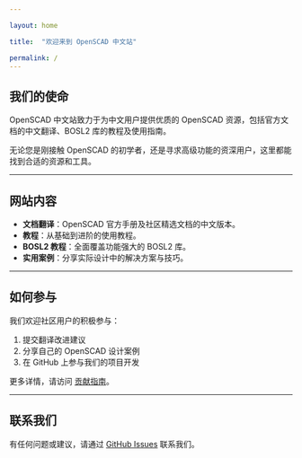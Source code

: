 ```yaml
---

layout: home

title:  "欢迎来到 OpenSCAD 中文站"

permalink: /
---
```


## 我们的使命  
OpenSCAD 中文站致力于为中文用户提供优质的 OpenSCAD 资源，包括官方文档的中文翻译、BOSL2 库的教程及使用指南。  

无论您是刚接触 OpenSCAD 的初学者，还是寻求高级功能的资深用户，这里都能找到合适的资源和工具。  

---

## 网站内容  
- **文档翻译**：OpenSCAD 官方手册及社区精选文档的中文版本。  
- **教程**：从基础到进阶的使用教程。  
- **BOSL2 教程**：全面覆盖功能强大的 BOSL2 库。  
- **实用案例**：分享实际设计中的解决方案与技巧。  

---

## 如何参与  
我们欢迎社区用户的积极参与：  
1. 提交翻译改进建议  
2. 分享自己的 OpenSCAD 设计案例  
3. 在 GitHub 上参与我们的项目开发  

更多详情，请访问 [贡献指南](https://github.com/openscad-cn/openscad-cn.github.io)。  

---

## 联系我们  
有任何问题或建议，请通过 [GitHub Issues](https://github.com/openscad-cn/openscad-cn.github.io/issues) 联系我们。  

